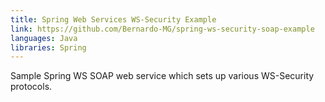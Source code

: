 ```yaml
---
title: Spring Web Services WS-Security Example
link: https://github.com/Bernardo-MG/spring-ws-security-soap-example
languages: Java
libraries: Spring
---
```

Sample Spring WS SOAP web service which sets up various WS-Security protocols.

